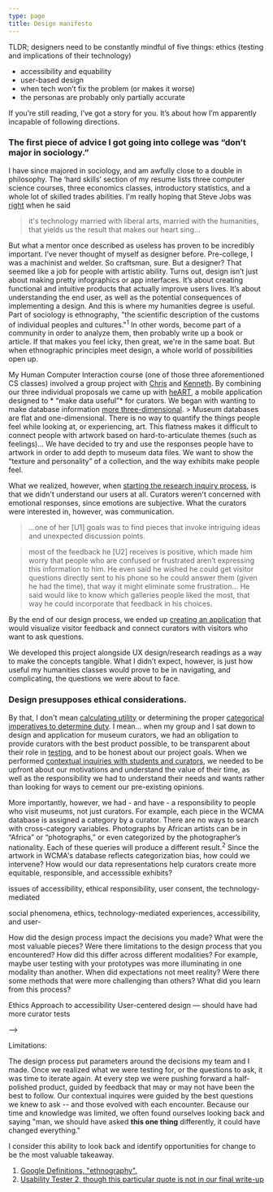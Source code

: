 ```yaml
---
type: page
title: Design manifesto
---
```


TLDR; designers need to be constantly mindful of five things:
ethics (testing and implications of their technology)
* accessibility and equability 
* user-based design
* when tech won’t fix the problem (or makes it worse)
* the personas are probably only partially accurate

If you’re still reading, I’ve got a story for you. It’s about how I’m apparently incapable of following directions. 

### The first piece of advice I got going into college was “don’t major in sociology.” 
I have since majored in sociology, and am awfully close to a double in philosophy. The ‘hard skills’ section of my resume lists three computer science courses, three economics classes, introductory statistics, and a whole lot of skilled trades abilities. I'm really hoping that Steve Jobs was [right](https://www.washingtonpost.com/news/innovations/wp/2018/06/12/why-liberal-arts-and-the-humanities-are-as-important-as-engineering/?utm_term=.53e0ff2597bd) when he said 
> it's technology married with liberal arts, married with the humanities, that yields us the result that makes our heart sing...

But what a mentor once described as useless has proven to be incredibly important. I’ve never thought of myself as designer before. Pre-college, I was a machinist and welder. So craftsman, sure. But a designer? That seemed like a job for people with artistic ability. Turns out, design isn’t just about making pretty infographics or app interfaces. It’s about creating functional and intuitive products that actually improve users lives. It’s about understanding the end user, as well as the potential consequences of implementing a design.  And this is where my humanities degree is useful. 
Part of sociology is ethnography, "the scientific description of the customs of individual peoples and cultures."<sup>1</sup> In other words, become part of a community in order to analyze them, then probably write up a book or article. If that makes you feel icky, then great, we're in the same boat. But when ethnographic principles meet design, a whole world of possibilities open up.

My Human Computer Interaction course (one of those three aforementioned CS classes) involved a group project with [Chris](https://cla1.github.io/) and [Kenneth](https://kennethan12.github.io/).  By combining our three individual proposals we came up with [heART](https://londonmeanswild.github.io/museum-experience/), a mobile application designed to * “make data useful”* for curators. We began with wanting to make database information [more three-dimensional](https://londonmeanswild.github.io/museum-experience/2018/09/28/initial-proj-proposal/). > Museum databases are flat and one-dimensional. There is no way to quantify the things people feel while looking at, or experiencing, art. This flatness makes it difficult to connect people with artwork based on hard-to-articulate themes (such as feelings)... We have decided to try and use the responses people have to artwork in order to add depth to museum data files. We want to show the “texture and personality” of a collection, and the way exhibits make people feel.

What we realized, however, when [starting the research inquiry process](https://londonmeanswild.github.io/museum-experience/groundwork/research/2018/10/04/CI-writeups/), is that we didn't understand our users at all. Curators weren't concerned with emotional responses, since emotions are subjective. What the curators were interested in, however, was communication. 

> ...one of her [U1] goals was to find pieces that invoke intriguing ideas and unexpected discussion points.

> most of the feedback he [U2] receives is positive, which made him worry that people who are confused or frustrated aren’t expressing this information to him. He even said he wished he could get visitor questions directly sent to his phone so he could answer them (given he had the time), that way it might eliminate some frustration... He said would like to know which galleries people liked the most, that way he could incorporate that feedback in his choices.

By the end of our design process, we ended up [creating an application](https://youtu.be/wmY6SomfXZg) that would visualize visitor feedback and connect curators with visitors who want to ask questions. 

We developed this project alongside UX design/research readings as a way to make the concepts tangible. What I didn’t expect, however, is just how useful my humanities classes would prove to be in navigating, and complicating, the questions we were about to face. 

### Design presupposes ethical considerations.
By that, I don't mean [calculating utility](https://plato.stanford.edu/entries/utilitarianism-history/#IdeUti) or determining the proper [categorical imperatives to determine duty](https://plato.stanford.edu/entries/kant-moral/). I mean... when my group and I sat down to design and application for museum curators, we had an obligation to provide curators with the best product possible, to be transparent about their role in [testing](https://londonmeanswild.github.io/museum-experience/2018/11/08/usability-review/), and to be honest about our project goals. When we performed [contextual inquiries with students and curators](https://londonmeanswild.github.io/museum-experience/2018/10/05/contextual-inquiry-review/), we needed to be upfront about our motivations and understand the value of their time, as well as the responsibility we had to understand their needs and wants rather than looking for ways to cement our pre-existing opinions.  

More importantly, however, we had - and have - a responsibility to people who visit museums, not just curators. For example, each piece in the WCMA database is assigned a category by a curator. There are no ways to search with cross-category variables. Photographs by African artists can be in “Africa” or “photographs,” or even categorized by the photographer’s nationality. Each of these queries will produce a different result.<sup>2</sup> Since the artwork in WCMA's database reflects categorization bias, how could we intervene? How would our data representations help curators create more equitable, responsible, and accesssible exhibits? 

issues of accessibility, ethical responsibility, user consent, the technology-mediated 


social phenomena, ethics, technology-mediated experiences, accessibility, and user- 


How did the design process impact the decisions you made? 
What were the most valuable pieces? 
Were there limitations to the design process that you encountered?
How did this differ across different modalities? For example, maybe user testing with your prototypes was more illuminating in one modality than another. 
When did expectations not meet reality?
Were there some methods that were more challenging than others? What did you learn from this process?

Ethics
Approach to accessibility
User-centered design — should have had more curator tests


-->

Limitations:

The design process put parameters around the decisions my team and I made. Once we realized what we were testing for, or the questions to ask, it was time to iterate again. At every step we were pushing forward a half-polished product, guided by feedback that may or may not have been the best to follow. Our contextual inquires were guided by the best questions we knew to ask -- and those evolved with each encounter. Because our time and knowledge was limited, we often found ourselves looking back and saying "man, we should have asked **this one thing** differently, it could have changed everything." 

I consider this ability to look back and identify opportunities for change to be the most valuable takeaway. 



1. [Google Definitions, "ethnography".](https://www.google.com/search?q=ethnography&oq=ethnog&aqs=chrome.0.69i59j69i60l5.897j1j7&sourceid=chrome&ie=UTF-8)
2. [Usability Tester 2, though this particular quote is not in our final write-up](https://londonmeanswild.github.io/museum-experience/2018/11/08/usability-review/)
